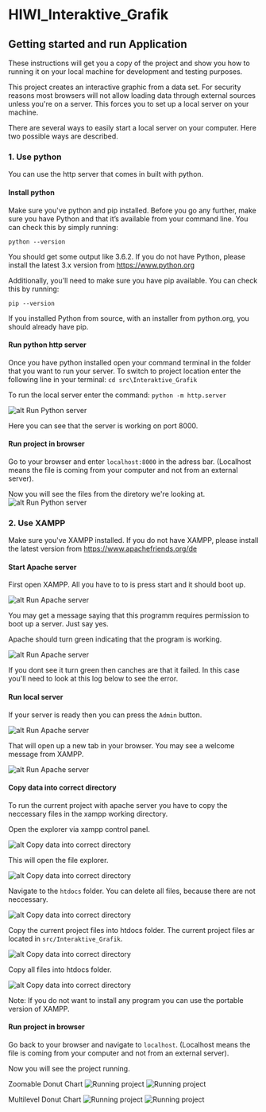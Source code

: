 # HIWI_Interaktive_Grafik

## Getting started and run Application
These instructions will get you a copy of the project and show you how to running it on your local machine for development and testing purposes.

This project creates an interactive graphic from a data set. For security reasons most browsers will not allow loading data through external sources unless you're on a server. This forces you to set up a local server on your machine.

There are several ways to easily start a local server on your computer. Here two possible ways are described.

### 1. Use python
You can use the http server that comes in built with python.

#### Install python
Make sure you've python and pip installed. Before you go any further, make sure you have Python and that it’s available from your command line. You can check this by simply running:

`python --version`

You should get some output like 3.6.2. If you do not have Python, please install the latest 3.x version from https://www.python.org

Additionally, you’ll need to make sure you have pip available. You can check this by running:

`pip --version`

If you installed Python from source, with an installer from python.org, you should already have pip.

#### Run python http server
Once you have python installed open your command terminal in the folder that you want to run your server.
To switch to project location enter the following line in your terminal:
`cd src\Interaktive_Grafik`

To run the local server enter the command:
`python -m http.server`

![alt Run Python server](https://github.com/19JeHe92/HIWI_Interaktive_Grafik/blob/master/howto/img/python_server.JPG)

Here you can see that the server is working on port 8000.

#### Run project in browser
Go to your browser and enter `localhost:8000` in the adress bar. (Localhost means the file is coming from your computer and not from an external server).

Now you will see the files from the diretory we're looking at.
![alt Run Python server](https://github.com/19JeHe92/HIWI_Interaktive_Grafik/blob/master/howto/img/python_server_2.JPG)


### 2. Use XAMPP
Make sure you've XAMPP installed. If you do not have XAMPP, please install the latest version from https://www.apachefriends.org/de

#### Start Apache server
First open XAMPP. All you have to to is press start and it should boot up.

![alt Run Apache server](https://github.com/19JeHe92/HIWI_Interaktive_Grafik/blob/master/howto/img/apache_server.JPG)

You may get a message saying that this programm requires permission to boot up a server. Just say yes.


Apache should turn green indicating that the program is working.

![alt Run Apache server](https://github.com/19JeHe92/HIWI_Interaktive_Grafik/blob/master/howto/img/apache_server_2.JPG)

If you dont see it turn green then canches are that it failed. In this case you'll need to look at this log below to see the error.

#### Run local server
If your server is ready then you can press the `Admin` button.

![alt Run Apache server](https://github.com/19JeHe92/HIWI_Interaktive_Grafik/blob/master/howto/img/apache_server_3.JPG)

That will open up a new tab in your browser. You may see a welcome message from XAMPP.

![alt Run Apache server](https://github.com/19JeHe92/HIWI_Interaktive_Grafik/blob/master/howto/img/apache_server_4.JPG)

#### Copy data into correct directory
To run the current project with apache server you have to copy the neccessary files in the xampp working directory.

Open the explorer via xampp control panel.

![alt Copy data into correct directory](https://github.com/19JeHe92/HIWI_Interaktive_Grafik/blob/master/howto/img/apache_server_5.JPG)

This will open the file explorer.

![alt Copy data into correct directory](https://github.com/19JeHe92/HIWI_Interaktive_Grafik/blob/master/howto/img/apache_server_6.JPG)

Navigate to the `htdocs` folder. You can delete all files, because there are not neccessary.

![alt Copy data into correct directory](https://github.com/19JeHe92/HIWI_Interaktive_Grafik/blob/master/howto/img/apache_server_7.JPG)

Copy the current project files into htdocs folder. The current project files ar located in `src/Interaktive_Grafik`.

![alt Copy data into correct directory](https://github.com/19JeHe92/HIWI_Interaktive_Grafik/blob/master/howto/img/apache_server_8.JPG)

Copy all files into htdocs folder.

![alt Copy data into correct directory](https://github.com/19JeHe92/HIWI_Interaktive_Grafik/blob/master/howto/img/apache_server_9.JPG)

Note: If you do not want to install any program you can use the portable version of XAMPP.

#### Run project in browser
Go back to your browser and navigate to `localhost`. (Localhost means the file is coming from your computer and not from an external server).

Now you will see the project running.

Zoomable Donut Chart
![Running project](https://github.com/19JeHe92/HIWI_Interaktive_Grafik/blob/master/howto/img/running_grafik.JPG)
![Running project](https://github.com/19JeHe92/HIWI_Interaktive_Grafik/blob/master/howto/img/running_grafik2.JPG)

Multilevel Donut Chart
![Running project](https://github.com/19JeHe92/HIWI_Interaktive_Grafik/blob/master/howto/img/running_grafik3.JPG)
![Running project](https://github.com/19JeHe92/HIWI_Interaktive_Grafik/blob/master/howto/img/running_grafik4.JPG)
